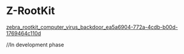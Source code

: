 # Z-RootKit
[zebra_rootkit_computer_virus_backdoor_ea5a6904-772a-4cdb-b00d-1769464c110d](https://user-images.githubusercontent.com/75133897/211194761-4b3a0eef-4d42-4637-80ee-f58aea6624bb.png)

//In development phase
